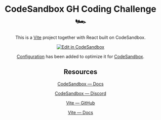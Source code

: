 <div align='center'>

# CodeSandbox GH Coding Challenge 🏎️

This is a [Vite](https://vitejs.dev) project together with React built on CodeSandbox.

[![Edit in CodeSandbox](https://assets.codesandbox.io/github/button-edit-lime.svg)](https://codesandbox.io/p/github/codesandbox/codesandbox-template-vite-react/main)

[Configuration](https://codesandbox.io/docs/projects/learn/setting-up/tasks) has been added to optimize it for [CodeSandbox](https://codesandbox.io/dashboard).

## Resources

[CodeSandbox — Docs](https://codesandbox.io/docs/projects)

[CodeSandbox — Discord](https://discord.gg/Ggarp3pX5H)

[Vite — GitHub](https://github.com/vitejs/vite)

[Vite — Docs](https://vitejs.dev/guide/)

</div>
